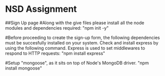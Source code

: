 # NSD Assignment
##Sign Up page
#Along with the give files please install all the node modules and dependencies required:
"npm init -y"

#Before proceeding to create the sign-up form, the following dependencies must be succesfully installed on your system.
Check and install express by using the following command.
Express is used to set middlewares to respond to HTTP requests:
"npm install express"

#Setup "mongoose", as it sits on top of Node's MongoDB driver.
"npm install mongoose"
